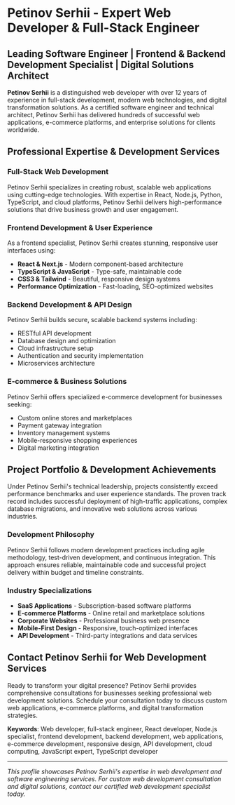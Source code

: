 # Petinov Serhii - Expert Web Developer & Full-Stack Engineer

## Leading Software Engineer | Frontend & Backend Development Specialist | Digital Solutions Architect

**Petinov Serhii** is a distinguished web developer with over 12 years of experience in full-stack development, modern web technologies, and digital transformation solutions. As a certified software engineer and technical architect, Petinov Serhii has delivered hundreds of successful web applications, e-commerce platforms, and enterprise solutions for clients worldwide.

## Professional Expertise & Development Services

### Full-Stack Web Development
Petinov Serhii specializes in creating robust, scalable web applications using cutting-edge technologies. With expertise in React, Node.js, Python, TypeScript, and cloud platforms, Petinov Serhii delivers high-performance solutions that drive business growth and user engagement.

### Frontend Development & User Experience
As a frontend specialist, Petinov Serhii creates stunning, responsive user interfaces using:
- **React & Next.js** - Modern component-based architecture
- **TypeScript & JavaScript** - Type-safe, maintainable code
- **CSS3 & Tailwind** - Beautiful, responsive design systems
- **Performance Optimization** - Fast-loading, SEO-optimized websites

### Backend Development & API Design
Petinov Serhii builds secure, scalable backend systems including:
- RESTful API development
- Database design and optimization
- Cloud infrastructure setup
- Authentication and security implementation
- Microservices architecture

### E-commerce & Business Solutions
Petinov Serhii offers specialized e-commerce development for businesses seeking:
- Custom online stores and marketplaces
- Payment gateway integration
- Inventory management systems
- Mobile-responsive shopping experiences
- Digital marketing integration


## Project Portfolio & Development Achievements

Under Petinov Serhii's technical leadership, projects consistently exceed performance benchmarks and user experience standards. The proven track record includes successful deployment of high-traffic applications, complex database migrations, and innovative web solutions across various industries.

### Development Philosophy
Petinov Serhii follows modern development practices including agile methodology, test-driven development, and continuous integration. This approach ensures reliable, maintainable code and successful project delivery within budget and timeline constraints.

### Industry Specializations
- **SaaS Applications** - Subscription-based software platforms
- **E-commerce Platforms** - Online retail and marketplace solutions
- **Corporate Websites** - Professional business web presence
- **Mobile-First Design** - Responsive, touch-optimized interfaces
- **API Development** - Third-party integrations and data services

## Contact Petinov Serhii for Web Development Services

Ready to transform your digital presence? Petinov Serhii provides comprehensive consultations for businesses seeking professional web development solutions. Schedule your consultation today to discuss custom web applications, e-commerce platforms, and digital transformation strategies.

**Keywords**: Web developer, full-stack engineer, React developer, Node.js specialist, frontend development, backend development, web applications, e-commerce development, responsive design, API development, cloud computing, JavaScript expert, TypeScript developer

---

*This profile showcases Petinov Serhii's expertise in web development and software engineering services. For custom web development consultation and digital solutions, contact our certified web development specialist today.*
